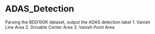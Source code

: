 # ADAS_Detection

  Parsing the BDD100K dataset, output the ADAS detection label
    1. Vanish Line Area 
    2. Drivable Center Area
    3. Vanish Point Area
